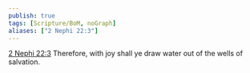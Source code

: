 ```yaml
---
publish: true
tags: [Scripture/BoM, noGraph]
aliases: ["2 Nephi 22:3"]
---
```

[2 Nephi 22:3](https://churchofjesuschrist.org/study/scriptures/bofm/2-ne/22?lang=eng&id=p3#p3) Therefore, with joy shall ye draw water out of the wells of salvation.
